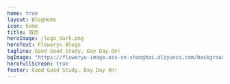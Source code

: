 ```yaml
---
home: true
layout: BlogHome
icon: home
title: 首页
heroImage: /logo_dark.png
heroText: Floweryu Blogs
tagline: Good Good Study, Day Day On!
bgImage: "https://floweryu-image.oss-cn-shanghai.aliyuncs.com/background5.jpg"
heroFullScreen: true
footer: Good Good Study, Day Day On!
---
```

